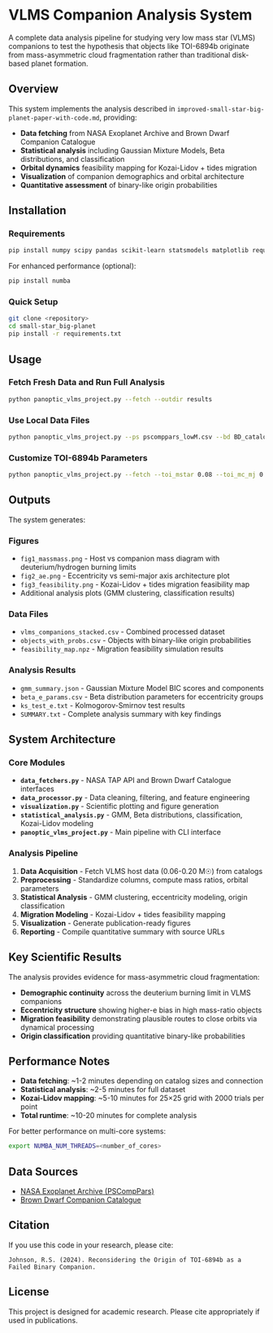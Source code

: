 # VLMS Companion Analysis System

A complete data analysis pipeline for studying very low mass star (VLMS) companions to test the hypothesis that objects like TOI-6894b originate from mass-asymmetric cloud fragmentation rather than traditional disk-based planet formation.

## Overview

This system implements the analysis described in `improved-small-star-big-planet-paper-with-code.md`, providing:

- **Data fetching** from NASA Exoplanet Archive and Brown Dwarf Companion Catalogue
- **Statistical analysis** including Gaussian Mixture Models, Beta distributions, and classification
- **Orbital dynamics** feasibility mapping for Kozai-Lidov + tides migration
- **Visualization** of companion demographics and orbital architecture
- **Quantitative assessment** of binary-like origin probabilities

## Installation

### Requirements

```bash
pip install numpy scipy pandas scikit-learn statsmodels matplotlib requests
```

For enhanced performance (optional):
```bash
pip install numba
```

### Quick Setup

```bash
git clone <repository>
cd small-star_big-planet
pip install -r requirements.txt
```

## Usage

### Fetch Fresh Data and Run Full Analysis

```bash
python panoptic_vlms_project.py --fetch --outdir results
```

### Use Local Data Files

```bash
python panoptic_vlms_project.py --ps pscomppars_lowM.csv --bd BD_catalogue.csv --outdir results
```

### Customize TOI-6894b Parameters

```bash
python panoptic_vlms_project.py --fetch --toi_mstar 0.08 --toi_mc_mj 0.3 --toi_a_AU 0.05 --outdir results
```

## Outputs

The system generates:

### Figures
- `fig1_massmass.png` - Host vs companion mass diagram with deuterium/hydrogen burning limits
- `fig2_ae.png` - Eccentricity vs semi-major axis architecture plot
- `fig3_feasibility.png` - Kozai-Lidov + tides migration feasibility map
- Additional analysis plots (GMM clustering, classification results)

### Data Files
- `vlms_companions_stacked.csv` - Combined processed dataset
- `objects_with_probs.csv` - Objects with binary-like origin probabilities
- `feasibility_map.npz` - Migration feasibility simulation results

### Analysis Results
- `gmm_summary.json` - Gaussian Mixture Model BIC scores and components
- `beta_e_params.csv` - Beta distribution parameters for eccentricity groups
- `ks_test_e.txt` - Kolmogorov-Smirnov test results
- `SUMMARY.txt` - Complete analysis summary with key findings

## System Architecture

### Core Modules

- **`data_fetchers.py`** - NASA TAP API and Brown Dwarf Catalogue interfaces
- **`data_processor.py`** - Data cleaning, filtering, and feature engineering
- **`visualization.py`** - Scientific plotting and figure generation
- **`statistical_analysis.py`** - GMM, Beta distributions, classification, Kozai-Lidov modeling
- **`panoptic_vlms_project.py`** - Main pipeline with CLI interface

### Analysis Pipeline

1. **Data Acquisition** - Fetch VLMS host data (0.06-0.20 M☉) from catalogs
2. **Preprocessing** - Standardize columns, compute mass ratios, orbital parameters
3. **Statistical Analysis** - GMM clustering, eccentricity modeling, origin classification
4. **Migration Modeling** - Kozai-Lidov + tides feasibility mapping
5. **Visualization** - Generate publication-ready figures
6. **Reporting** - Compile quantitative summary with source URLs

## Key Scientific Results

The analysis provides evidence for mass-asymmetric cloud fragmentation:

- **Demographic continuity** across the deuterium burning limit in VLMS companions
- **Eccentricity structure** showing higher-e bias in high mass-ratio objects
- **Migration feasibility** demonstrating plausible routes to close orbits via dynamical processing
- **Origin classification** providing quantitative binary-like probabilities

## Performance Notes

- **Data fetching**: ~1-2 minutes depending on catalog sizes and connection
- **Statistical analysis**: ~2-5 minutes for full dataset
- **Kozai-Lidov mapping**: ~5-10 minutes for 25×25 grid with 2000 trials per point
- **Total runtime**: ~10-20 minutes for complete analysis

For better performance on multi-core systems:
```bash
export NUMBA_NUM_THREADS=<number_of_cores>
```

## Data Sources

- [NASA Exoplanet Archive (PSCompPars)](https://exoplanetarchive.ipac.caltech.edu/TAP)
- [Brown Dwarf Companion Catalogue](https://ordo.open.ac.uk/articles/dataset/Brown_Dwarf_Companion_Catalogue/24156393)

## Citation

If you use this code in your research, please cite:

```
Johnson, R.S. (2024). Reconsidering the Origin of TOI-6894b as a Failed Binary Companion.
```

## License

This project is designed for academic research. Please cite appropriately if used in publications.